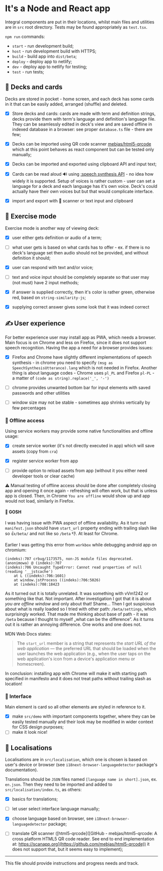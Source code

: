 # It's a Node and React app

Integral components are put in their locations, whilst main files and utilities are in `src` root directory. Tests may be found appropriately as `test.tsx`.

`npm run` commands:

- `start` - run development build;
- `host` - run development build with HTTPS;
- `build` - build app into `dist/beta`;
- `deploy` - deploy app to netlify;
- `dev` - deploy app to netlify for testing;
- `test` - run tests;

## :flower_playing_cards: Decks and cards

Decks are stored in pocket - home screen, and each deck has some cards in it that can be easily added, arranged (shuffle) and deleted.

- [x] Store decks and cards: cards are made with term and definition strings, decks provide them with term's language and definition's language file. They can be seamlessly edited in deck's view and are saved offline in indexed database in a browser: see proper `database.ts` file - there are few;

- [x] Decks can be imported using QR code scanner [mebjas/html5-qrcode](https://github.com/mebjas/html5-qrcode) which at this point behaves as react component but can be tested only manually;

- [x] Decks can be imported and exported using clipboard API and input text;

- [x] Cards can be read aloud :loud_sound: using [:speech synthesis API](https://developer.mozilla.org/en-US/docs/Web/API/SpeechSynthesis) - no idea how widely it is supported. Setup of voices is rather custom - user can set a language for a deck and each language has it's own voice. Deck's could actually have their own voices but but that would complicate interface.

- [x] import and export with :iphone: scanner or text input and clipboard

## :brain: Exercise mode

Exercise mode is another way of viewing deck:

- [x] user either gets definition or audio of a term;

- [ ] what user gets is based on what cards has to offer - ex. if there is no deck's language set then audio should not be provided, and without definition it should;

- [x] user can respond with text and/or voice;

- [ ] text and voice input should be completely separate so that user may (not must) have 2 input methods;

- [x] if answer is supplied correctly, then it's color is rather green, otherwise red, based on `string-similarity-js`;

- [x] supplying correct answer gives some look that it was indeed correct

## :writing_hand: User experience

For better experience user may install app as PWA, which needs a browser. Main focus is on Chrome and less on Firefox, since it does not support speech recognition. Having the app a need for a browser provides issues:

- [x] Firefox and Chrome have slightly different implementations of speech synthesis - in chrome you need to specify `(msg as SpeechSynthesisUtterance).lang` which is not needed in Firefox. Another thing is about language codes - Chrome uses `pl_PL` and Firefox `pl-PL` - a matter of `(code as string).replace('_', '-')`

- [ ] chrome provides unwanted bottom bar for input elements with saved passwords and other utilities

- [ ] window size may not be stable - sometimes app shrinks vertically by few percentages

### :evergreen_tree: Offline access

Using service workers may provide some native functionalities and offline usage:

- [x] create service worker (it's not directly executed in app) which will save assets (copy from `cra`)

- [x] register service worker from app

- [ ] provide option to reload assets from app (without it you either need developer tools or clear cache)

:warning: Manual testing of offline access should be done after completely closing app and opening it once again - refreshing will often work, but that is unless app is closed. Then, in Chrome `You are offline` would show up and app would not load, similarly in Firefox.   

#### :woozy_face: GOSH

I was having issue with PWA aspect of offline availability. As it turn out `manifest.json` should have `start_url` property ending with trailing slash like so :+1:`/beta/` and not like so `/beta` :-1:. At least for Chrome.

Earlier I was getting this error from `workbox` while debugging android app on chromium:

```
(indeks):707 crbug/1173575, non-JS module files deprecated.
(anonimowa) @ (indeks):707
(indeks):706 Uncaught TypeError: Cannot read properties of null (reading '__jstcache')
    at L ((indeks):706:1601)
    at window.jstProcess ((indeks):706:5026)
    at (indeks):708:18423
```

As it turned out it is totally unrelated. It was something with vVm1242 or something like that. Not important. After investigation I got that it is about *you are offline window* and only about that! Shame... Then I got suspicious about what is really loaded so I tried with other path: `/beta/settings`, which surprisingly worked. That made me thinking about base of path - it was `/beta` because I thought to myself „what can be the difference”. As it turns out it is rather an annoying difference. One works and one does not.

MDN Web Docs states:

> The `start_url` member is a string that represents the *start URL of the web application* — the preferred URL that should be loaded when the user launches the web application (e.g., when the user taps on the web application's icon from a device's application menu or homescreen).

In conclusion: installing app with Chrome will make it with starting path specified in manifesto and it does not treat paths without trailing slash as location!

### :art: Interface

Main element is card so all other elements are styled in reference to it.

- [x] make `src/demo` with important components together, where they can be easily tested manually and their look may be modified in wider context for CSS design purposes;
- [ ] make it look nice!

## :flags: Localisations

Localisations are in `src/localisation`, which one is chosen is based on user's device or browser (see `i18next-browser-languagedetector` package's documentation).

Translations should be `JSON` files named `[language name in short].json`, ex. `en.json`. Then they need to be imported and added to `src/localisation/index.ts`, as others:

- [x] basics for translations;

- [ ] let user select interface language manually;

- [x] choose language based on browser, see `i18next-browser-languagedetector` package;

- [ ] translate QR scanner ([html5-qrcode]([GitHub - mebjas/html5-qrcode: A cross platform HTML5 QR code reader. See end to end implementation at: https://scanapp.org](https://github.com/mebjas/html5-qrcode)) it does not support that, but it seems easy to implement);

---

This file should provide instructions and progress needs and track.
